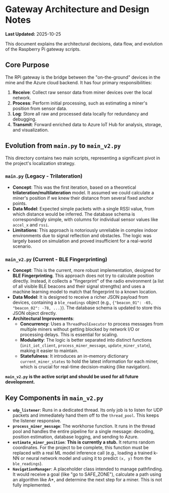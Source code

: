 # Gateway Architecture and Design Notes

**Last Updated:** 2025-10-25

This document explains the architectural decisions, data flow, and evolution of the Raspberry Pi gateway scripts.

## Core Purpose

The RPi gateway is the bridge between the "on-the-ground" devices in the mine and the Azure cloud backend. It has four primary responsibilities:
1.  **Receive**: Collect raw sensor data from miner devices over the local network.
2.  **Process**: Perform initial processing, such as estimating a miner's position from sensor data.
3.  **Log**: Store all raw and processed data locally for redundancy and debugging.
4.  **Transmit**: Forward enriched data to Azure IoT Hub for analysis, storage, and visualization.

## Evolution from `main.py` to `main_v2.py`

This directory contains two main scripts, representing a significant pivot in the project's localization strategy.

### `main.py` (Legacy - Trilateration)

-   **Concept**: This was the first iteration, based on a theoretical **trilateration/multilateration** model. It assumed we could calculate a miner's position if we knew their distance from several fixed anchor points.
-   **Data Model**: Expected simple packets with a single RSSI value, from which distance would be inferred. The database schema is correspondingly simple, with columns for individual sensor values like `accel_x` and `rssi`.
-   **Limitations**: This approach is notoriously unreliable in complex indoor environments due to signal reflection and obstacles. The logic was largely based on simulation and proved insufficient for a real-world scenario.

### `main_v2.py` (Current - BLE Fingerprinting)

-   **Concept**: This is the current, more robust implementation, designed for **BLE Fingerprinting**. This approach does not try to calculate position directly. Instead, it collects a "fingerprint" of the radio environment (a list of all visible BLE beacons and their signal strengths) and uses a machine learning model to match that fingerprint to a known location.
-   **Data Model**: It is designed to receive a richer JSON payload from devices, containing a `ble_readings` object (e.g., `{"beacon_01": -65, "beacon_02": -78, ...}`). The database schema is updated to store this JSON object directly.
-   **Architectural Improvements**:
    -   **Concurrency**: Uses a `ThreadPoolExecutor` to process messages from multiple miners without getting blocked by network I/O or processing delays. This is essential for scaling.
    -   **Modularity**: The logic is better separated into distinct functions (`init_iot_client`, `process_miner_message`, `update_miner_state`), making it easier to maintain.
    -   **Statefulness**: It introduces an in-memory dictionary `current_miner_states` to hold the latest information for each miner, which is crucial for real-time decision-making (like navigation).

**`main_v2.py` is the active script and should be used for all future development.**

## Key Components in `main_v2.py`

-   **`udp_listener`**: Runs in a dedicated thread. Its only job is to listen for UDP packets and immediately hand them off to the `thread_pool`. This keeps the listener responsive.
-   **`process_miner_message`**: The workhorse function. It runs in the thread pool and handles the entire pipeline for a single message: decoding, position estimation, database logging, and sending to Azure.
-   **`estimate_miner_position`**: **This is currently a stub.** It returns random coordinates. For the project to be complete, this function must be replaced with a real ML model inference call (e.g., loading a trained k-NN or neural network model and using it to predict `(x, y)` from the `ble_readings`).
-   **`NavigationManager`**: A placeholder class intended to manage pathfinding. It would receive a goal (like "go to SAFE_ZONE"), calculate a path using an algorithm like A*, and determine the next step for a miner. This is not fully implemented.
